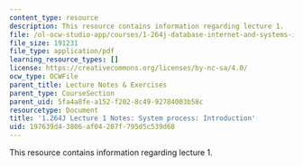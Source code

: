 ```yaml
---
content_type: resource
description: This resource contains information regarding lecture 1.
file: /ol-ocw-studio-app/courses/1-264j-database-internet-and-systems-integration-technologies-fall-2013/197639d43806af04207f795d5c539d68_MIT1_264JF13_lect_1.pdf
file_size: 191231
file_type: application/pdf
learning_resource_types: []
license: https://creativecommons.org/licenses/by-nc-sa/4.0/
ocw_type: OCWFile
parent_title: Lecture Notes & Exercises
parent_type: CourseSection
parent_uid: 5fa4a8fe-a152-f202-8c49-92784003b58c
resourcetype: Document
title: '1.264J Lecture 1 Notes: System process: Introduction'
uid: 197639d4-3806-af04-207f-795d5c539d68
---
```

This resource contains information regarding lecture 1.